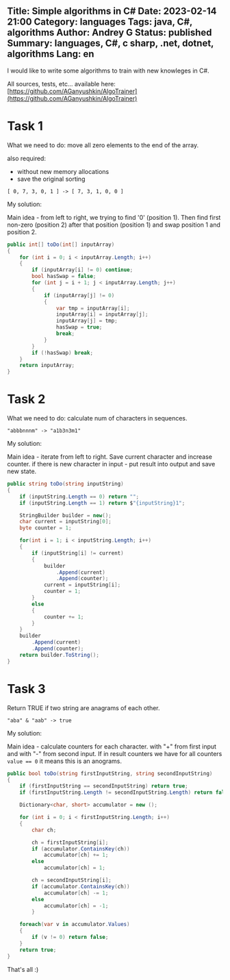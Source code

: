 Title: Simple algorithms in C#
Date: 2023-02-14 21:00
Category: languages
Tags: java, C#, algorithms
Author: Andrey G
Status: published
Summary: languages, C#, c sharp, .net, dotnet, algorithms
Lang: en
---

I would like to write some algorithms to train with new knowleges in C#.

All sources, tests, etc...
available here: [https://github.com/AGanyushkin/AlgoTrainer](https://github.com/AGanyushkin/AlgoTrainer)


# Task 1

What we need to do: move all zero elements to the end of the array.

also required:

- without new memory allocations
- save the original sorting

```
[ 0, 7, 3, 0, 1 ] -> [ 7, 3, 1, 0, 0 ]
```

My solution:

Main idea - from left to right, we trying to find '0' (position 1). Then find first non-zero (position 2)
after that position (position 1) and swap position 1 and position 2.

```csharp
public int[] toDo(int[] inputArray)
{
    for (int i = 0; i < inputArray.Length; i++)
    {
        if (inputArray[i] != 0) continue;
        bool hasSwap = false;
        for (int j = i + 1; j < inputArray.Length; j++)
        {
            if (inputArray[j] != 0)
            {
                var tmp = inputArray[i];
                inputArray[i] = inputArray[j];
                inputArray[j] = tmp;
                hasSwap = true;
                break;
            }
        }
        if (!hasSwap) break;
    }
    return inputArray;
}
```

# Task 2

What we need to do: calculate num of characters in sequences.

```
"abbbnnnm" -> "a1b3n3m1"
```

My solution:

Main idea - iterate from left to right. Save current character and increase counter.
if there is new character in input - put result into output and save new state.

```csharp
public string toDo(string inputString)
{
    if (inputString.Length == 0) return "";
    if (inputString.Length == 1) return $"{inputString}1";

    StringBuilder builder = new();
    char current = inputString[0];
    byte counter = 1;

    for(int i = 1; i < inputString.Length; i++)
    {
        if (inputString[i] != current)
        {
            builder
                .Append(current)
                .Append(counter);
            current = inputString[i];
            counter = 1;
        }
        else
        {
            counter += 1;
        }
    }
    builder
        .Append(current)
        .Append(counter);
    return builder.ToString();
}
```

# Task 3

Return TRUE if two string are anagrams of each other.

```
"aba" & "aab" -> true
```

My solution:

Main idea - calculate counters for each character. with "+" from first input and with "-" from second input.
If in result counters we have for all counters `value == 0` it means this is an anograms.

```csharp
public bool toDo(string firstInputString, string secondInputString)
{
    if (firstInputString == secondInputString) return true;
    if (firstInputString.Length != secondInputString.Length) return false;

    Dictionary<char, short> accumulator = new ();

    for (int i = 0; i < firstInputString.Length; i++)
    {
        char ch;

        ch = firstInputString[i];
        if (accumulator.ContainsKey(ch))
            accumulator[ch] += 1;
        else
            accumulator[ch] = 1;

        ch = secondInputString[i];
        if (accumulator.ContainsKey(ch))
            accumulator[ch] -= 1;
        else
            accumulator[ch] = -1;
        }

    foreach(var v in accumulator.Values)
    {
        if (v != 0) return false;
    }
    return true;
}
```

That's all :)